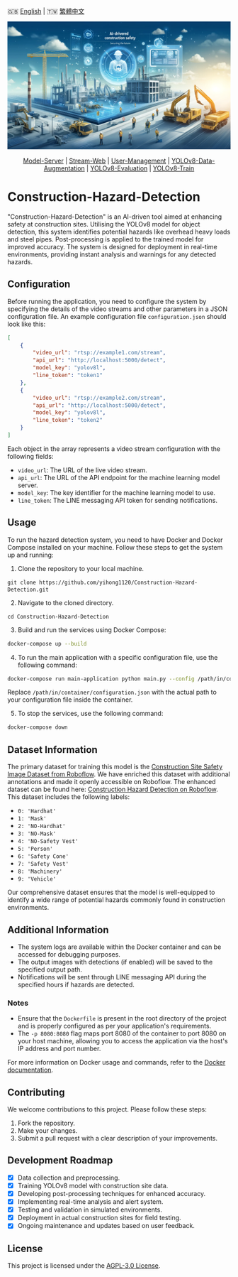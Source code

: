 🇬🇧 [English](./README.md) | 🇹🇼 [繁體中文](./README-zh-tw.md)

![AI-Driven Construction Safety Banner](./assets/images/project_graphics/banner.jpg)

<div align="center">
    <a href="examples
/Model-Server">Model-Server</a> | <a href="examples
/Stream-Web">Stream-Web</a> | <a href="examples
/User-Management">User-Management</a> | <a href="examples
/YOLOv8-Data-Augmentation">YOLOv8-Data-Augmentation</a> | <a href="examples
/YOLOv8-Evaluation">YOLOv8-Evaluation</a> | <a href="examples
/YOLOv8-Train">YOLOv8-Train</a>
</div>

# Construction-Hazard-Detection

"Construction-Hazard-Detection" is an AI-driven tool aimed at enhancing safety at construction sites. Utilising the YOLOv8 model for object detection, this system identifies potential hazards like overhead heavy loads and steel pipes. Post-processing is applied to the trained model for improved accuracy. The system is designed for deployment in real-time environments, providing instant analysis and warnings for any detected hazards.

## Configuration

Before running the application, you need to configure the system by specifying the details of the video streams and other parameters in a JSON configuration file. An example configuration file `configuration.json` should look like this:

```json
[
    {
        "video_url": "rtsp://example1.com/stream",
        "api_url": "http://localhost:5000/detect",
        "model_key": "yolov8l",
        "line_token": "token1"
    },
    {
        "video_url": "rtsp://example2.com/stream",
        "api_url": "http://localhost:5000/detect",
        "model_key": "yolov8l",
        "line_token": "token2"
    }
]
```

Each object in the array represents a video stream configuration with the following fields:

- `video_url`: The URL of the live video stream.
- `api_url`: The URL of the API endpoint for the machine learning model server.
- `model_key`: The key identifier for the machine learning model to use.
- `line_token`: The LINE messaging API token for sending notifications.

## Usage

To run the hazard detection system, you need to have Docker and Docker Compose installed on your machine. Follow these steps to get the system up and running:

1. Clone the repository to your local machine.
```
git clone https://github.com/yihong1120/Construction-Hazard-Detection.git
```
2. Navigate to the cloned directory.
```
cd Construction-Hazard-Detection
```
3. Build and run the services using Docker Compose:

```bash
docker-compose up --build
```

4. To run the main application with a specific configuration file, use the following command:

```bash
docker-compose run main-application python main.py --config /path/in/container/configuration.json
```

Replace `/path/in/container/configuration.json` with the actual path to your configuration file inside the container.

5. To stop the services, use the following command:

```bash
docker-compose down
```

## Dataset Information
The primary dataset for training this model is the [Construction Site Safety Image Dataset from Roboflow](https://www.kaggle.com/datasets/snehilsanyal/construction-site-safety-image-dataset-roboflow/data). We have enriched this dataset with additional annotations and made it openly accessible on Roboflow. The enhanced dataset can be found here: [Construction Hazard Detection on Roboflow](https://universe.roboflow.com/side-projects/construction-hazard-detection). This dataset includes the following labels:

- `0: 'Hardhat'`
- `1: 'Mask'`
- `2: 'NO-Hardhat'`
- `3: 'NO-Mask'`
- `4: 'NO-Safety Vest'`
- `5: 'Person'`
- `6: 'Safety Cone'`
- `7: 'Safety Vest'`
- `8: 'Machinery'`
- `9: 'Vehicle'`

Our comprehensive dataset ensures that the model is well-equipped to identify a wide range of potential hazards commonly found in construction environments.

## Additional Information

- The system logs are available within the Docker container and can be accessed for debugging purposes.
- The output images with detections (if enabled) will be saved to the specified output path.
- Notifications will be sent through LINE messaging API during the specified hours if hazards are detected.

### Notes
- Ensure that the `Dockerfile` is present in the root directory of the project and is properly configured as per your application's requirements.
- The `-p 8080:8080` flag maps port 8080 of the container to port 8080 on your host machine, allowing you to access the application via the host's IP address and port number.

For more information on Docker usage and commands, refer to the [Docker documentation](https://docs.docker.com/).

## Contributing
We welcome contributions to this project. Please follow these steps:
1. Fork the repository.
2. Make your changes.
3. Submit a pull request with a clear description of your improvements.

## Development Roadmap
- [x] Data collection and preprocessing.
- [x] Training YOLOv8 model with construction site data.
- [x] Developing post-processing techniques for enhanced accuracy.
- [x] Implementing real-time analysis and alert system.
- [x] Testing and validation in simulated environments.
- [x] Deployment in actual construction sites for field testing.
- [x] Ongoing maintenance and updates based on user feedback.

## License
This project is licensed under the [AGPL-3.0 License](LICENSE.md).
